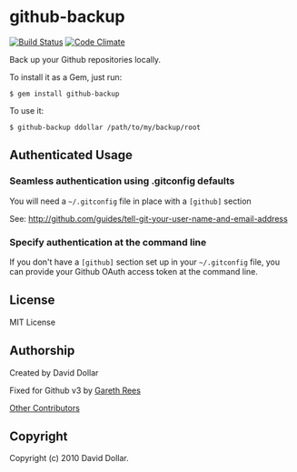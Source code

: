 # github-backup

[![Build Status](https://travis-ci.org/ddollar/github-backup.svg?branch=master)](https://travis-ci.org/ddollar/github-backup)
[![Code Climate](https://codeclimate.com/github/ddollar/github-backup/badges/gpa.svg)](https://codeclimate.com/github/ddollar/github-backup)

Back up your Github repositories locally.

To install it as a Gem, just run:

    $ gem install github-backup

To use it:

    $ github-backup ddollar /path/to/my/backup/root

## Authenticated Usage

### Seamless authentication using .gitconfig defaults

You will need a `~/.gitconfig` file in place with a `[github]` section

See: http://github.com/guides/tell-git-your-user-name-and-email-address

### Specify authentication at the command line

If you don't have a `[github]` section set up in your `~/.gitconfig` file, you
can provide your Github OAuth access token at the command line.

## License

MIT License

## Authorship

Created by David Dollar

Fixed for Github v3 by [Gareth Rees](https://github.com/garethrees)

[Other Contributors](https://github.com/ddollar/github-backup/graphs/contributors)

## Copyright

Copyright (c) 2010 David Dollar.
